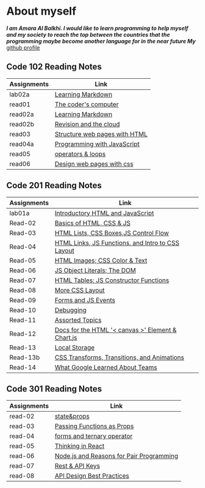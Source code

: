 # About myself

***I am Amara Al Balkhi. I would like to learn programming to help myself and my society to reach the top between the countries that the programming maybe become another language for in the near future My*** [github profile](https://github.com/Amara994)

## Code 102 Reading Notes

| Assignments |     Link                                          |
|-------------|---------------------------------------------------|
|  lab02a     |[Learning Markdown](class102/lab02a.md)            |
|  read01     |[The coder's computer](class102/read01.md)         |
|  read02a    |[Learning Markdown](class102/read02a.md)           |
|  read02b    |[Revision and the cloud](class102/read02b.md)      |
|  read03     |[Structure web pages with HTML](class102/read03.md)|
|  read04a    |[Programming with JavaScript](class102/read04a.md) |
|  read05     |[operators & loops](class102/read05.md)            |
|  read06     |[Design web pages with css](class102/read06.md)    |

## Code 201 Reading Notes

| Assignments |     Link                                                               |
|-------------|------------------------------------------------------------------------|
|  lab01a     |[Introductory HTML and JavaScript](class201/introductory.md)            |
|  Read-02    |[Basics of HTML, CSS & JS](class201/read-02.md)                         |
|  Read-03    |[HTML Lists, CSS Boxes,JS Control Flow](class201/read-03.md)            |
|  Read-04    |[HTML Links, JS Functions, and Intro to CSS Layout](class201/read-04.md)|
|  Read-05    |[HTML Images; CSS Color & Text](class201/read-05.md)                    |
|  Read-06    |[JS Object Literals; The DOM](class201/read-06.md)                      |
|  Read-07    |[HTML Tables; JS Constructor Functions](class201/read-07.md)            |
|  Read-08    |[More CSS Layout](class201/read-08.md)                                  |
|  Read-09    |[Forms and JS Events](class201/read-09.md)                              |
|  Read-10    |[Debugging](class201/read-10.md)                                        |
|  Read-11    |[Assorted Topics](class201/read-11.md)                                  |
|  Read-12    |[Docs for the HTML '< canvas >' Element & Chart.js](class201/read-12.md)|
|  Read-13    |[Local Storage](class201/read-13.md)                                    |
|  Read-13b   |[CSS Transforms, Transitions, and Animations](class201/read-13b.md)     |
|  Read-14    |[What Google Learned About Teams](class201/read-14.md)                  |

## Code 301 Reading Notes

| Assignments |     Link                                                               |
|-------------|------------------------------------------------------------------------|
| read-02     |[state&props](class301/read-02.md)                                      |
| read-03     |[Passing Functions as Props](class301/read-03.md)                       |
| read-04     |[forms and ternary operator](class301/read-04.md)                       |
| read-05     |[Thinking in React](class301/read-05.md)                                |
| read-06     |[Node.js and Reasons for Pair Programming](class301/read-06.md)         |
| read-07     |[Rest & API Keys](class301/read-07.md)                                  |
| read-08     |[API Design Best Practices](class301/read-08.md)                        |